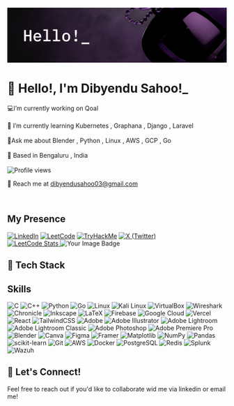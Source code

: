 ![Alt text](/imag4.png)
# 👋 Hello!, I'm Dibyendu Sahoo!_


💻I’m currently working on Qoal<br><br>
🌱 I’m currently learning Kubernetes , Graphana , Django , Laravel <br><br>
💬Ask me about Blender , Python , Linux , AWS , GCP , Go <br><br>
📍 Based in Bengaluru , India <br><br>
![Profile views](https://counter.kuber.studio/F4tal1t/hacker/count.svg)
<p>📧 Reach me at <a href="mailto:dibyendusahoo03@gmail.com">dibyendusahoo03@gmail.com</a></p><br>

## My Presence
[![LinkedIn](https://img.shields.io/badge/LinkedIn-%230077B5.svg?logo=linkedin&logoColor=white)](https://www.linkedin.com/in/dibyendusahoo/ )
[![LeetCode](https://img.shields.io/badge/LeetCode-%23FFA116.svg?logo=LeetCode&logoColor=black )](https://leetcode.com/u/Fatal1t/ )
[![TryHackMe](https://img.shields.io/badge/TryHackMe-%23F7931C.svg?logo=TryHackMe&logoColor=black )](https://tryhackme.com/p/F4tal1t )
[![X (Twitter)](https://img.shields.io/badge/X-%23000000.svg?logo=X&logoColor=white )](https://x.com/FatalIt8 )<br>
<a href="https://leetcode.com/Fatal1t/ ">
<img src="https://leetcard.jacoblin.cool/Fatal1t?theme=dark " alt="LeetCode Stats" width="400" />
</a>
<img src="https://tryhackme-badges.s3.amazonaws.com/F4tal1t.png" alt="Your Image Badge" />



## 🔧 Tech Stack
## Skills

![C](https://img.shields.io/badge/c-%2300599C.svg?style=for-the-badge&logo=c&logoColor=white) ![C++](https://img.shields.io/badge/c++-%2300599C.svg?style=for-the-badge&logo=c%2B%2B&logoColor=white) ![Python](https://img.shields.io/badge/python-%233776AB.svg?style=for-the-badge&logo=python&logoColor=white) ![Go](https://img.shields.io/badge/go-%2300ADD8.svg?style=for-the-badge&logo=go&logoColor=white) ![Linux](https://img.shields.io/badge/linux-%23FCC624.svg?style=for-the-badge&logo=linux&logoColor=black) ![Kali Linux](https://img.shields.io/badge/kali%20linux-%236D00FF.svg?style=for-the-badge&logo=kali-linux&logoColor=white) ![VirtualBox](https://img.shields.io/badge/virtualbox-%2333A1FD.svg?style=for-the-badge&logo=virtualbox&logoColor=white) ![Wireshark](https://img.shields.io/badge/wireshark-%234294E1.svg?style=for-the-badge&logo=wireshark&logoColor=white) ![Chronicle](https://img.shields.io/badge/chronicle-%23007BFF.svg?style=for-the-badge&logo=google-cloud&logoColor=white) ![Inkscape](https://img.shields.io/badge/inkscape-%23FE6601.svg?style=for-the-badge&logo=inkscape&logoColor=white) ![LaTeX](https://img.shields.io/badge/latex-%23008080.svg?style=for-the-badge&logo=latex&logoColor=white) ![Firebase](https://img.shields.io/badge/firebase-%23039BE5.svg?style=for-the-badge&logo=firebase) ![Google Cloud](https://img.shields.io/badge/GoogleCloud-%234285F4.svg?style=for-the-badge&logo=google-cloud&logoColor=white) ![Vercel](https://img.shields.io/badge/vercel-%23000000.svg?style=for-the-badge&logo=vercel&logoColor=white) ![React](https://img.shields.io/badge/react-%2320232a.svg?style=for-the-badge&logo=react&logoColor=%2361DAFB) ![TailwindCSS](https://img.shields.io/badge/tailwindcss-%2338B2AC.svg?style=for-the-badge&logo=tailwind-css&logoColor=white) ![Adobe](https://img.shields.io/badge/adobe-%23FF0000.svg?style=for-the-badge&logo=adobe&logoColor=white) ![Adobe Illustrator](https://img.shields.io/badge/adobe%20illustrator-%23FF9A00.svg?style=for-the-badge&logo=adobe%20illustrator&logoColor=white) ![Adobe Lightroom](https://img.shields.io/badge/Adobe%20Lightroom-31A8FF.svg?style=for-the-badge&logo=Adobe%20Lightroom&logoColor=white) ![Adobe Lightroom Classic](https://img.shields.io/badge/Adobe%20Lightroom%20Classic-31A8FF.svg?style=for-the-badge&logo=Adobe%20Lightroom%20Classic&logoColor=white) ![Adobe Photoshop](https://img.shields.io/badge/adobe%20photoshop-%2331A8FF.svg?style=for-the-badge&logo=adobe%20photoshop&logoColor=white) ![Adobe Premiere Pro](https://img.shields.io/badge/Adobe%20Premiere%20Pro-9999FF.svg?style=for-the-badge&logo=Adobe%20Premiere%20Pro&logoColor=white) ![Blender](https://img.shields.io/badge/blender-%23F5792A.svg?style=for-the-badge&logo=blender&logoColor=white) ![Canva](https://img.shields.io/badge/Canva-%2300C4CC.svg?style=for-the-badge&logo=Canva&logoColor=white) ![Figma](https://img.shields.io/badge/figma-%23F24E1E.svg?style=for-the-badge&logo=figma&logoColor=white) ![Framer](https://img.shields.io/badge/Framer-black?style=for-the-badge&logo=framer&logoColor=blue) ![Matplotlib](https://img.shields.io/badge/Matplotlib-%23ffffff.svg?style=for-the-badge&logo=Matplotlib&logoColor=black) ![NumPy](https://img.shields.io/badge/numpy-%23013243.svg?style=for-the-badge&logo=numpy&logoColor=white) ![Pandas](https://img.shields.io/badge/pandas-%23150458.svg?style=for-the-badge&logo=pandas&logoColor=white) ![scikit-learn](https://img.shields.io/badge/scikit--learn-%23F7931E.svg?style=for-the-badge&logo=scikit-learn&logoColor=white) ![Git](https://img.shields.io/badge/git-%23F05033.svg?style=for-the-badge&logo=git&logoColor=white) ![AWS](https://img.shields.io/badge/AWS-%23FF9900.svg?style=for-the-badge&logo=amazon-aws&logoColor=white) ![Docker](https://img.shields.io/badge/docker-%230db7ed.svg?style=for-the-badge&logo=docker&logoColor=white) ![PostgreSQL](https://img.shields.io/badge/postgresql-%23336791.svg?style=for-the-badge&logo=postgresql&logoColor=white) ![Redis](https://img.shields.io/badge/redis-%23DC382D.svg?style=for-the-badge&logo=redis&logoColor=white)  ![Splunk](https://img.shields.io/badge/splunk-%23000000.svg?style=for-the-badge&logo=splunk&logoColor=white) ![Wazuh](https://img.shields.io/badge/wazuh-%2300B0FF.svg?style=for-the-badge&logo=wazuh&logoColor=white)

## 🙌 Let's Connect!
Feel free to reach out if you'd like to collaborate wid me via linkedin or email me!


